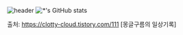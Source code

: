 ![header](https://capsule-render.vercel.app/api?type=waving&color=E3826C&height=250&section=header&text=Hyojinii_ii%20Lim&fontSize=90&animation=fadeIn&fontAlignY=38&desc=%20&descAlignY=62&descAlign=62)
![*'s GitHub stats](https://github-readme-stats.vercel.app/api?username=****&show_icons=true&theme=radical)

출처: https://clotty-cloud.tistory.com/111 [몽글구름의 일상기록]
